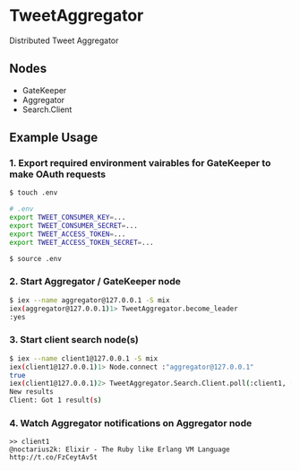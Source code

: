 # TweetAggregator

Distributed Tweet Aggregator


## Nodes

- GateKeeper
- Aggregator
- Search.Client


## Example Usage

### 1. Export required environment vairables for GateKeeper to make OAuth requests

```bash
$ touch .env

# .env
export TWEET_CONSUMER_KEY=...
export TWEET_CONSUMER_SECRET=...
export TWEET_ACCESS_TOKEN=...
export TWEET_ACCESS_TOKEN_SECRET=...

$ source .env
```


### 2. Start Aggregator / GateKeeper node

```bash
$ iex --name aggregator@127.0.0.1 -S mix
iex(aggregator@127.0.0.1)1> TweetAggregator.become_leader
:yes
```

 ### 3. Start client search node(s)

```bash
$ iex --name client1@127.0.0.1 -S mix
iex(client1@127.0.0.1)1> Node.connect :"aggregator@127.0.0.1"
true
iex(client1@127.0.0.1)2> TweetAggregator.Search.Client.poll(:client1, ["elixir"], [])
New results
Client: Got 1 result(s)
```

### 4. Watch Aggregator notifications on Aggregator node

```
>> client1
@noctarius2k: Elixir - The Ruby like Erlang VM Language http://t.co/FzCeytAv5t
```



